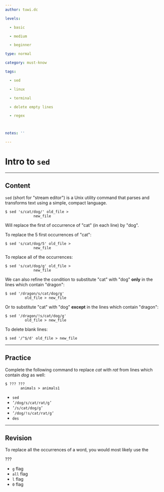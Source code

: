 ```yaml
---
author: tuwi.dc

levels:

  - basic

  - medium

  - beginner

type: normal

category: must-know

tags:

  - sed

  - linux

  - terminal

  - delete empty lines

  - regex



notes: ''

---
```


# Intro to `sed`

---
## Content

`sed` (short for "stream editor") is a Unix utility command that parses and transforms text using a simple, compact language. 

```
$ sed 's/cat/dog/' old_file > 
             new_file
```

Will replace the first of occurrence of "cat" (in each line) by "dog".

To replace the 5 first occurrences of "cat": 
```
$ sed 's/cat/dog/5' old_file > 
             new_file
```

To replace all of the occurrences:

```
$ sed 's/cat/dog/g' old_file >
             new_file
```

We can also refine the condition to substitute "cat" with "dog" **only** in the lines which contain "dragon":

```
$ sed '/dragon/s/cat/dog/g' 
         old_file > new_file
```

Or to substitute "cat" with "dog" **except** in the lines which contain "dragon":

```
$ sed '/dragon/!s/cat/dog/g'
         old_file > new_file
```

To delete blank lines:
```
$ sed '/^$/d' old_file > new_file
```

---
## Practice

Complete the following command to replace *cat* with *rat* from lines which contain *dog* as well:
```
$ ??? ??? 
       animals > animals1
```  

* `sed`
* `’/dog/s/cat/rat/g’`
* `’/s/cat/dog/g’`
* `’/dog/!s/cat/rat/g’`
* `des`

---
## Revision

To replace all the occurrences of a word, you would most likely use the

???

* `g` flag
* `all` flag
* `l` flag
* `0` flag

 

